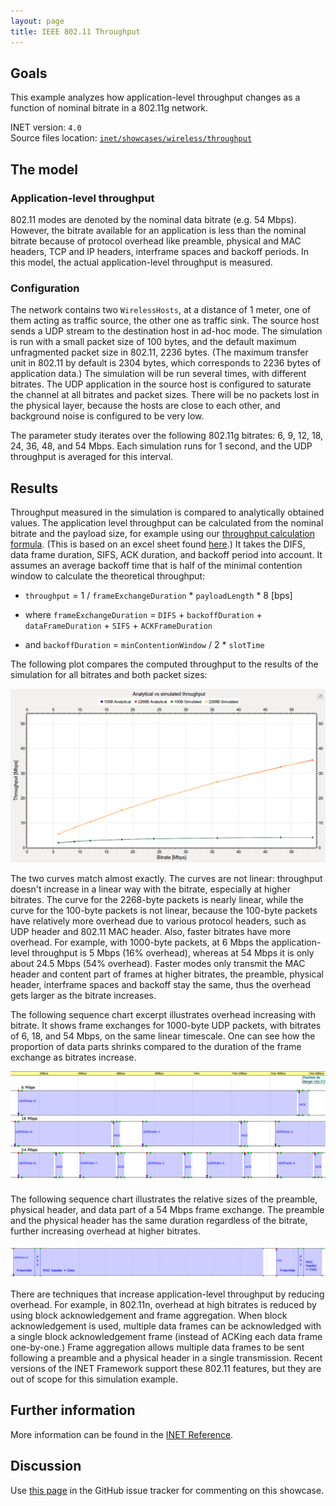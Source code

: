 ```yaml
---
layout: page
title: IEEE 802.11 Throughput
---
```


## Goals

This example analyzes how application-level throughput changes as a function of
nominal bitrate in a 802.11g network.

INET version: `4.0`<br>
Source files location: <a href="https://github.com/inet-framework/inet-showcases/tree/master/wireless/throughput" target="_blank">`inet/showcases/wireless/throughput`</a>

## The model

### Application-level throughput

802.11 modes are denoted by the nominal data bitrate (e.g. 54 Mbps). However,
the bitrate available for an application is less than the nominal bitrate because of
protocol overhead like preamble, physical and MAC headers, TCP and IP headers,
interframe spaces and backoff periods. In this model, the actual application-level
throughput is measured.

### Configuration

The network contains two `WirelessHosts`, at a distance of 1 meter,
one of them acting as traffic source, the other one as traffic sink. The source host
sends a UDP stream to the destination host in ad-hoc mode. The simulation is run with a small packet size of 100 bytes, and the default maximum unfragmented packet size in 802.11, 2236 bytes.
(The maximum transfer unit in 802.11 by default is 2304 bytes, which corresponds to 2236 bytes of application data.)
The simulation will be run several times, with different bitrates. The UDP
application in the source host is configured to saturate the channel at all bitrates and packet sizes.
There will be no packets lost in the physical layer, because the hosts are close to
each other, and background noise is configured to be very low.

The parameter study iterates over the following 802.11g bitrates: 6, 9, 12, 18, 24,
36, 48, and 54 Mbps. Each simulation runs for 1 second, and the UDP throughput
is averaged for this interval.

## Results
<!--
Measured throughput is compared to analytically obtained values. The frame
exchange duration can be calculated from the nominal bitrate and the payload
size, for example using this <a href="https://sarwiki.informatik.hu-berlin.de/Packet_transmission_time_in_802.11" target="_blank">frame exchange
duration calculation formula</a>. It takes the DIFS, data frame duration, SIFS and
ACK duration into account (but not the backoff period.) By assuming an average
backoff time that is half of the minimal contention window, the theoretical
throughput can be calculated.
-->

Throughput measured in the simulation is compared to analytically obtained values.
The application level throughput can be calculated from the nominal bitrate and the payload size,
for example using our <a href="https://github.com/inet-framework/inet-showcases/raw/master/docs/wireless/throughput/80211_TransmissionTime_g.xls" target="_blank">throughput calculation formula</a>. (This is based on an excel sheet found <a href="https://sarwiki.informatik.hu-berlin.de/Packet_transmission_time_in_802.11" target="_blank">here</a>.)
It takes the DIFS, data frame duration, SIFS, ACK duration, and backoff period into account. It assumes an average
backoff time that is half of the minimal contention window to calculate the theoretical
throughput:

- `throughput` = 1 / `frameExchangeDuration` * `payloadLength` * 8 [bps]

- where `frameExchangeDuration` = `DIFS` + `backoffDuration` + `dataFrameDuration` + `SIFS` + `ACKFrameDuration`

- and `backoffDuration` = `minContentionWindow` / 2 * `slotTime`

The following plot compares the computed throughput to the results of the
simulation for all bitrates and both packet sizes:

<img src="throughput3.png" class="screen" />

The two curves match almost exactly. The curves are not linear: throughput doesn't
increase in a linear way with the bitrate, especially at higher bitrates.
The curve for the 2268-byte packets is nearly linear, while the curve for the 100-byte
packets is not linear, because the 100-byte packets have relatively more overhead due to various
protocol headers, such as UDP header and 802.11 MAC header.
Also, faster bitrates have more overhead. For example, with 1000-byte packets, at 6 Mbps the
application-level throughput is 5 Mbps (16% overhead), whereas at 54 Mbps it is
only about 24.5 Mbps (54% overhead). Faster modes only transmit the MAC
header and content part of frames at higher bitrates, the preamble, physical
header, interframe spaces and backoff stay the same, thus the overhead gets
larger as the bitrate increases.

The following sequence chart excerpt illustrates overhead increasing with bitrate.
It shows frame exchanges for 1000-byte UDP packets, with bitrates of 6, 18, and 54 Mbps, on the same linear
timescale. One can see how the proportion of data parts shrinks compared to the
duration of the frame exchange as bitrates increase.

<img src="seqchart3.png" class="screen" width="850" />

The following sequence chart illustrates the relative sizes of the preamble,
physical header, and data part of a 54 Mbps frame exchange. The preamble and
the physical header has the same duration regardless of the bitrate, further
increasing overhead at higher bitrates.

<img src="seqchart5.png" class="screen" width="850" />

There are techniques that increase application-level throughput by reducing
overhead. For example, in 802.11n, overhead at high bitrates is reduced by using
block acknowledgement and frame aggregation. When block acknowledgement is
used, multiple data frames can be acknowledged with a single block
acknowledgement frame (instead of ACKing each data frame one-by-one.) Frame
aggregation allows multiple data frames to be sent following a preamble and a
physical header in a single transmission. Recent versions of the INET Framework
support these 802.11 features, but they are out of scope for this simulation
example.

## Further information

More information can be found in the <a href="https://omnetpp.org/doc/inet/api-current/neddoc/index.html" target="_blank">INET Reference</a>.

## Discussion

Use <a href="https://github.com/inet-framework/inet-showcases/issues/6" target="_blank">this page</a>
in the GitHub issue tracker for commenting on this showcase.
